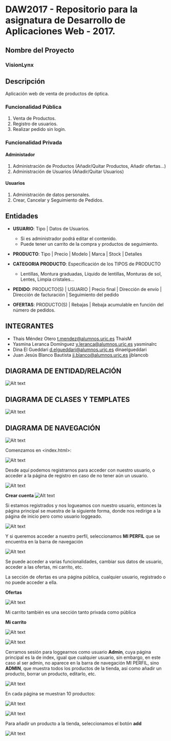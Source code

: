 # DAW2017 - Repositorio para la asignatura de Desarrollo de Aplicaciones Web - 2017.

## Nombre del Proyecto
### VisionLynx

## Descripción
Aplicación web de venta de productos de óptica.

### Funcionalidad Pública
  1. Venta de Productos.
  2. Registro de usuarios.
  3. Realizar pedido sin login.
  
### Funcionalidad Privada

#### Administador
  1. Administración de Productos (Añadir/Quitar Productos, Añadir ofertas...)
  2. Administración de Usuarios  (Añadir/Quitar Usuarios)

#### Usuarios
  1. Administración de datos personales.<br>
  2. Crear, Cancelar y Seguimiento de Pedidos.
   

## Entidades
  - <b>USUARIO</b>: Tipo | Datos de Usuarios.
    - Si es administrador podrá editar el contenido.
    - Puede tener un carrito de la compra y productos de seguimiento.
  
  - <b>PRODUCTO</b>: Tipo | Precio | Modelo | Marca | Stock | Detalles
  
  - <b>CATEGORIA PRODUCTO</b>: Especificación de los TIPOS de PRODUCTO
    - Lentillas, Montura graduadas, Líquido de lentillas, Monturas de sol, Lentes, Limpia cristales...
    
  - <b>PEDIDO</b>: PRODUCTO(S) | USUARIO | Precio final | Dirección de envío | Dirección de facturación | Seguimiento del pedido
  
  - <b>OFERTAS</b>: PRODUCTO(S) | Rebajas | Rebaja acumulable en función del número de pedidos.
  
## INTEGRANTES
  - Thais Méndez Otero            t.mendez@alumnos.urjc.es        ThaisM
  - Yasmina Leranca Domínguez     y.leranca@alumnos.urjc.es       yasminalrc
  - Dina El Gueddari              d.elgueddari@alumnos.urjc.es    dinaelgueddari
  - Juan Jesús Blanco Bautista    jj.blanco@alumnos.urjc.es       jjblancob


## DIAGRAMA DE ENTIDAD/RELACIÓN

![Alt text](Capturas/modelOK_1.paint "imagen diagrama")

## DIAGRAMA DE CLASES Y TEMPLATES

![Alt text](Capturas/diagrama.png "UML clases")

## DIAGRAMA DE NAVEGACIÓN

![Alt text](Capturas/DiagramaNavegacion.png "Diagrama navegación")

Comenzamos en <index.html>:

![Alt text](Capturas/Inicio.png "imagen inicio")

Desde aquí podemos registrarnos para acceder con nuestro usuario, o acceder a la página de registro en caso de no tener aún un usuario.

![Alt text](Capturas/AccesoCuenta.png "imagen acceso cuenta")

<b>Crear cuenta </b>
![Alt text](Capturas/CrearCuenta.png "imagen acceso cuenta")

Si estamos registrados y nos logueamos con nuestro usuario, entonces la página principal se muestra de la siguiente forma, donde nos redirige a la página de inicio pero como usuario loggeado.

![Alt text](Capturas/InicioUsuario.png "imagen inicio usuario")

Y si queremos acceder a nuestro perfil, seleccionamos <b>MI PERFIL</b> que se encuentra en la barra de navegación

![Alt text](Capturas/MiPerfil.png "imagen inicio usuario")

Se puede acceder a varias funcionalidades, cambiar sus datos de usuario, acceder a las ofertas, mi carrito, etc.

La sección de ofertas es una página pública, cualquier usuario, registrado o no puede acceder a ella.

<b>Ofertas</b> 

![Alt text](Capturas/Ofertas.png "imagen ofertas")

Mi carrito también es una sección tanto privada como pública

<b>Mi carrito</b> 

![Alt text](Capturas/Micarrito.png "imagen carrito")

![Alt text](Capturas/ConfirmarCarrito.png "imagen confirmar carrito")

Cerramos sesión para loggearnos como usuario <b>Admin</b>,  cuya página principal es la de index, igual que cualquier usuario, sin embargo, en este caso al ser admin, no aparece en la barra de navegación MI PERFIL, sino <b>ADMIN</b>, que muestra todos los productos de la tienda, así como añadir un producto, borrar un producto, editarlo, etc.

![Alt text](Capturas/Listaproductos1.png "imagen Lista productos")

En cada página se muestran 10 productos:

![Alt text](Capturas/Listaproductos2.png "imagen Lista productos")

![Alt text](Capturas/Listaproductos3.png "imagen Lista productos")

Para añadir un producto a la tienda, seleccionamos el botón <b>add</b>

![Alt text](Capturas/Aniadirproducto.png "imagen añadir producto")
